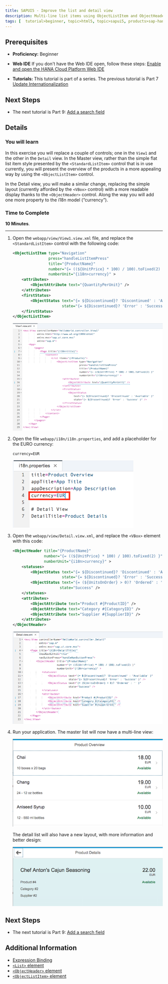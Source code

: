 ```yaml
---
title: SAPUI5 - Improve the list and detail view
description: Multi-line list items using ObjectListItem and ObjectHeader controls
tags: [  tutorial>beginner, topic>html5, topic>sapui5, products>sap-hana-cloud-platform ]
---
```

## Prerequisites  
 - **Proficiency:** Beginner 

 - **Web IDE** If you don't have the Web IDE open, follow these steps: [Enable and open the HANA Cloud Platform Web IDE](https://go.sap.com/developer/tutorials/sapui5-webide-open-webide.html)

 - **Tutorials:** This tutorial is part of a series.  The previous tutorial is Part 7 [Update Internationalization](https://go.sap.com/developer/tutorials/sapui5-webide-update-internationalization.html)

## Next Steps
 - The next tutorial is Part 9: [Add a search field](https://go.sap.com/developer/tutorials/sapui5-webide-add-search-field.html)

## Details
### You will learn  
In this exercise you will replace a couple of controls; one in the `View1` and the other in the `Detail` view. In the Master view, rather than the simple flat list item style presented by the `<StandardListItem>` control that is in use currently, you will present the overview of the products in a more appealing way by using the `<ObjectListItem>` control.

In the Detail view, you will make a similar change, replacing the simple layout (currently afforded by the `<VBox>` control) with a more readable display thanks to the `<ObjectHeader>` control. Along the way you will add one more property to the i18n model (“currency”).

### Time to Complete
**10 Minutes**.

---

1.  Open the `webapp/view/View1.view.xml` file, and replace the `<StandardListItem>` control with the following code:

    ```xml
    <ObjectListItem type="Navigation"
                    press="handleListItemPress"
                    title="{ProductName}"
                    number="{= ((${UnitPrice} * 100) / 100).toFixed(2) }"
                    numberUnit="{i18n>currency}" >
    	<attributes>
    		<ObjectAttribute text="{QuantityPerUnit}" />
    	</attributes>
    	<firstStatus>
    		<ObjectStatus text="{= ${Discontinued}? 'Discontinued' : 'Available' }"
                          state="{= ${Discontinued}? 'Error' : 'Success' }" />
    	</firstStatus>
    </ObjectListItem>
    ```
    
    ![Replace StandardListItem](1.png)
  
2.  Open the file `webapp/i18n/i18n.properties`, and add a placeholder for the EURO currency:

    ```
    currency=EUR
    ```
    
    ![Update i18n file](2.png)
  
3.  Open the `webapp/view/Detail.view.xml`, and replace the `<VBox>` element with this code:

    ```xml
    <ObjectHeader title="{ProductName}"
	              number="{= ((${UnitPrice} * 100) / 100).toFixed(2) }"
	              numberUnit="{i18n>currency}" >
		<statuses>
			<ObjectStatus text="{= ${Discontinued}? 'Discontinued' : 'Available' }"
		                  state="{= ${Discontinued}? 'Error' : 'Success' }" />
			<ObjectStatus text="{= (${UnitsOnOrder} > 0)? 'Ordered' : '' }"
		                 state="Success" />
		</statuses>
		<attributes>
			<ObjectAttribute text="Product #{ProductID}" />
			<ObjectAttribute text="Category #{CategoryID}" />
			<ObjectAttribute text="Supplier #{SupplierID}" />
		</attributes>
	</ObjectHeader>
	```

    ![Replace VBox with ObjectHeader](3.png)

4.  Run your application.  The master list will now have a multi-line view:

	 ![View of master list](4a.png)

    The detail list will also have a new layout, with more information and better design:
    
	 ![View of detail screen](4b.png)


## Next Steps
 - The next tutorial is Part 9: [Add a search field](https://go.sap.com/developer/tutorials/sapui5-webide-add-search-field.html)

## Additional Information
- [Expression Binding](http://anz.mygraebe.de/new-ui5/#7)
- [`<List>` element](https://sapui5.hana.ondemand.com/explored.html#/entity/sap.m.List/samples)
- [`<ObjectHeader>` element](https://sapui5.hana.ondemand.com/explored.html#/entity/sap.m.ObjectHeader/samples)
- [`<ObjectListItem>` element](https://sapui5.hana.ondemand.com/explored.html#/entity/sap.m.ObjectListItem/samples)

